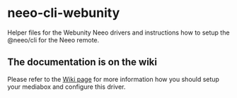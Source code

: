 # neeo-cli-webunity
Helper files for the Webunity Neeo drivers and instructions how to setup the @neeo/cli for the Neeo remote.

## The documentation is on the wiki
Please refer to the [Wiki page](https://github.com/Webunity/neeo-cli-webunity/wiki/) for more information how you should setup your mediabox and configure this driver.
